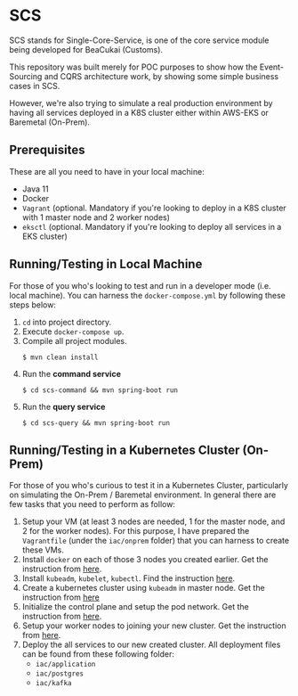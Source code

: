 # SCS
SCS stands for Single-Core-Service, is one of the core service module being developed for BeaCukai (Customs). 

This repository was built merely for POC purposes to show how the Event-Sourcing and CQRS architecture work, by showing some simple business cases in SCS. 

However, we're also trying to simulate a real production environment by having all services deployed in a K8S cluster either within AWS-EKS or Baremetal (On-Prem). 

## Prerequisites

These are all you need to have in your local machine:
- Java 11
- Docker
- `Vagrant` (optional. Mandatory if you're looking to deploy in a K8S cluster with 1 master node and 2 worker nodes)
- `eksctl` (optional. Mandatory if you're looking to deploy all services in a EKS cluster)

## Running/Testing in Local Machine

For those of you who's looking to test and run in a developer mode (i.e. local machine). You can harness the `docker-compose.yml` by following these steps below:

1. `cd` into project directory.
2. Execute `docker-compose up`.
3. Compile all project modules.
   ```
   $ mvn clean install
   ```
5. Run the **command service** 
   ```
   $ cd scs-command && mvn spring-boot run
   ```
7. Run the **query service** 
   ```
   $ cd scs-query && mvn spring-boot run   
   ```

## Running/Testing in a Kubernetes Cluster (On-Prem)

For those of you who's curious to test it in a Kubernetes Cluster, particularly on simulating the On-Prem / Baremetal environment. In general there are few tasks that you need to perform as follow:
1. Setup your VM (at least 3 nodes are needed, 1 for the master node, and 2 for the worker nodes). For this purpose, I have prepared the `Vagrantfile` (under the `iac/onprem` folder) that you can harness to create these VMs. 
2. Install `docker` on each of those 3 nodes you created earlier. Get the instruction from [here](https://docs.docker.com/engine/install/ubuntu/).
3. Install `kubeadm`, `kubelet`, `kubectl`. Find the instruction [here](https://kubernetes.io/docs/setup/production-environment/tools/kubeadm/install-kubeadm/).
4. Create a kubernetes cluster using `kubeadm` in master node. Get the instruction from [here](https://kubernetes.io/docs/setup/production-environment/tools/kubeadm/create-cluster-kubeadm/)
5. Initialize the control plane and setup the pod network. Get the instruction from [here](https://kubernetes.io/docs/setup/production-environment/tools/kubeadm/create-cluster-kubeadm/#pod-network).
6. Setup your worker nodes to joining your new cluster. Get the instruction from [here](https://kubernetes.io/docs/setup/production-environment/tools/kubeadm/create-cluster-kubeadm/#pod-network).
7. Deploy the all services to our new created cluster. All deployment files can be found from these following folder:
   - `iac/application`
   - `iac/postgres`
   - `iac/kafka`
